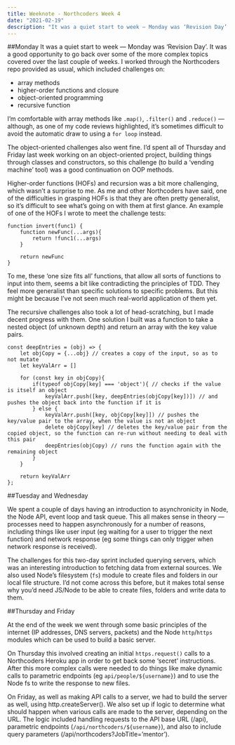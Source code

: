 ```yaml
---
title: Weeknote - Northcoders Week 4
date: "2021-02-19"
description: "It was a quiet start to week — Monday was ‘Revision Day’. It was a good opportunity to go back over some of the more complex topics covered over the last couple of weeks. I worked through the Northcoders repo provided as usual, which included challenges on..."
---
```



##Monday
It was a quiet start to week — Monday was ‘Revision Day’. It was a good opportunity to go back over some of the more complex topics covered over the last couple of weeks. I worked through the Northcoders repo provided as usual, which included challenges on:

- array methods
- higher-order functions and closure
- object-oriented programming
- recursive function

I’m comfortable with array methods like `.map()`, `.filter()` and `.reduce()` — although, as one of my code reviews highlighted, it’s sometimes difficult to avoid the automatic draw to using a `for loop` instead. 

The object-oriented challenges also went fine. I’d spent all of Thursday and Friday last week working on an object-oriented project, building things through classes and constructors, so this challenge (to build a ‘vending machine’ tool) was a good continuation on OOP methods. 

Higher-order functions (HOFs) and recursion was a bit more challenging, which wasn’t a surprise to me. As me and other Northcoders have said, one of the difficulties in grasping HOFs is that they are often pretty generalist, so it’s difficult to see what’s going on with them at first glance. An example of one of the HOFs I wrote to meet the challenge tests:

    function invert(func1) {
        function newFunc(...args){
            return !func1(...args)
        }
        
        return newFunc
    }


To me, these ‘one size fits all’ functions, that allow all sorts of functions to input into them, seems a bit like contradicting the principles of TDD. They feel more generalist than specific solutions to specific problems. But this might be because I’ve not seen much real-world application of them yet.

The recursive challenges also took a lot of head-scratching, but I made decent progress with them. One solution I built was a function to take a nested object (of unknown depth) and return an array with the key value pairs. 

    const deepEntries = (obj) => { 
        let objCopy = {...obj} // creates a copy of the input, so as to not mutate
        let keyValArr = []

        for (const key in objCopy){
            if(typeof objCopy[key] === 'object'){ // checks if the value is itself an object
                keyValArr.push([key, deepEntries(objCopy[key])]) // and pushes the object back into the function if it is
            } else {
                keyValArr.push([key, objCopy[key]]) // pushes the key/value pair to the array, when the value is not an object
                delete objCopy[key] // deletes the key/value pair from the copied object, so the function can re-run without needing to deal with this pair
                deepEntries(objCopy) // runs the function again with the remaining object
            }
        }

        return keyValArr
    };

##Tuesday and Wednesday

We spent a couple of days having an introduction to asynchronicity in Node, the Node API, event loop and task queue. This all makes sense in theory — processes need to happen asynchronously for a number of reasons, including things like user input (eg waiting for a user to trigger the next function) and network response (eg some things can only trigger when network response is received).

The challenges for this two-day sprint included querying servers, which was an interesting introduction to fetching data from external sources. We also used Node’s filesystem (`fs`) module to create files and folders in our local file structure. I’d not come across this before, but it makes total sense why you’d need JS/Node to be able to create files, folders and write data to them. 

##Thursday and Friday

At the end of the week we went through some basic principles of the internet (IP addresses, DNS servers, packets) and the Node `http`/`https` modules which can be used to build a basic server. 

On Thursday this involved creating an initial `https.request()` calls to a Northcoders Heroku app in order to get back some ‘secret’ instructions. After this more complex calls were needed to do things like make dynamic calls to parametric endpoints (eg `api/people/${username}`) and to use the Node fs to write the response to new files. 

On Friday, as well as making API calls to a server, we had to build the server as well, using http.createServer(). We also set up if logic to determine what should happen when various calls are made to the server, depending on the URL. The logic included handling requests to the API base URL (/api), parametric endpoints (`/api/northcoders/${username}`), and also to include query parameters (/api/northcoders?JobTitle=’mentor’). 

